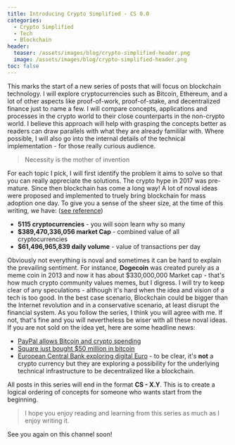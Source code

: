 ```yaml
---
title: Introducing Crypto Simplified - CS 0.0
categories:
  - Crypto Simplified
  - Tech
  - Blockchain
header:
  teaser: /assets/images/blog/crypto-simplified-header.png
  image: /assets/images/blog/crypto-simplified-header.png
toc: false
---
```


This marks the start of a new series of posts that will focus on blockchain technology. I will explore cryptocurrencies such as Bitcoin, Ethereum, and a lot of other aspects like proof-of-work, proof-of-stake, and decentralized finance just to name a few. I will compare concepts, applications and processes in the crypto world to their close counterparts in the non-crypto world. I believe this approach will help with grasping the concepts better as readers can draw parallels with what they are already famililar with. Where possible, I will also go into the internal details of the technical implementation - for those really curious audience.

> Necessity is the mother of invention

For each topic I pick, I will first identify the problem it aims to solve so that you can really appreciate the solutions. The crypto hype in 2017 was pre-mature. Since then blockchain has come a long way! A lot of noval ideas were proposed and implemented to truely bring blockchain for mass adoption one day. To give you a sense of the sheer size, at the time of this writing, we have: ([see reference](https://www.coinlore.com/all_coins))

- __5115 cryptocurrencies__ - you will soon learn why so many
- __$389,470,336,056 market Cap__ - combined value of all cryptocurrencies
- __$61,496,965,839 daily volume__ - value of transactions per day


Obviously not everything is noval and sometimes it can be hard to explain the prevailing sentiment. For instance, __Dogecoin__ was created purely as a meme coin in 2013 and now it has about $330,000,000 Market cap - that's how much crypto community values memes, but I digress. I will try to keep clear of any speculations - although it's hard when the idea and vision of a tech is too good. In the best case scenario, Blockchain could be bigger than the Internet revolution and in a conservative scenario, at least disrupt the financial system. As you follow the series, I think you will agree with me. If not, that's fine and you will nevertheless be wiser with all these noval ideas. If you are not sold on the idea yet, here are some headline news:

- [PayPal allows Bitcoin and crypto spending](https://www.bbc.co.uk/news/technology-54630283)
- [Square just bought $50 million in bitcoin](https://edition.cnn.com/2020/10/08/business/square-bitcoin-crypto-investment/index.html)
- [European Central Bank exploring digital Euro](https://www.ecb.europa.eu/euro/html/digitaleuro.en.html) - to be clear, it's __not__ a crypto currency but they are exploring a possibility for the underlying technical infrastructure to be decentralized like a blockchain.

All posts in this series will end in the format __CS - X.Y__. This is to create a logical ordering of concepts for someone who wants start from the beginning. 

> I hope you enjoy reading and learning from this series as much as I enjoy writing it. 

See you again on this channel soon!
